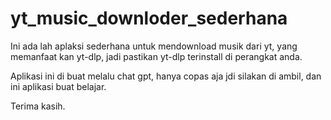 # yt_music_downloder_sederhana

Ini ada lah aplaksi sederhana untuk mendownload musik dari yt, yang memanfaat kan yt-dlp, jadi pastikan yt-dlp terinstall di perangkat anda.

Aplikasi ini di buat melalu chat gpt, hanya copas aja jdi silakan di ambil, dan ini aplikasi buat belajar.

Terima kasih.
